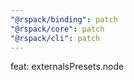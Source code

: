 ```yaml
---
"@rspack/binding": patch
"@rspack/core": patch
"@rspack/cli": patch
---
```


feat: externalsPresets.node
